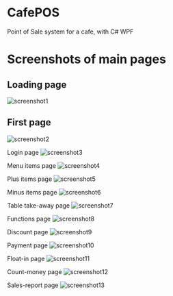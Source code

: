 # CafePOS
Point of Sale system for a cafe, with C# WPF

# Screenshots of main pages

## Loading page
![screenshot1](https://i.gyazo.com/0d86eb039829304b27428eccc0f69d86.png)

## First page
![screenshot2](https://i.gyazo.com/dc80a45a8676be8359de444ce3100e4c.png)

Login page
![screenshot3](https://i.gyazo.com/75e52ced6563cb610f03b340e80f24e9.png)

Menu items page
![screenshot4](https://i.gyazo.com/924b9e6c9d2d8efccce96a25ef48b55d.png)

Plus items page
![screenshot5](https://i.gyazo.com/edcbd7a286d4113d9bd56a5918c0a23f.png)

Minus items page
![screenshot6](https://i.gyazo.com/93cddf34cc1d2d101a602016a46c6a29.png)

Table take-away page
![screenshot7](https://i.gyazo.com/60df0863bfc2ed0436502268e18de18e.png)

Functions page
![screenshot8](https://i.gyazo.com/1f82ae0b52d1aebe52501e8fef32d8e3.png)

Discount page
![screenshot9](https://i.gyazo.com/ac88d1a4689bec365212c94a086a6da7.png)

Payment page
![screenshot10](https://i.gyazo.com/d83bf29cc4167aec544f1acf1e4a2355.png)

Float-in page
![screenshot11](https://i.gyazo.com/cb0aa40abd61e7c744d5a04364948839.png)

Count-money page
![screenshot12](https://i.gyazo.com/1f024feb16ac64727581df8f054596a5.png)

Sales-report page
![screenshot13](https://i.gyazo.com/1fb69ed73e5edae35e9331bd0e60140e.png)
